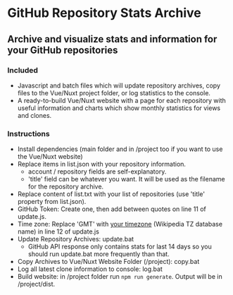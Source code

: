 # GitHub Repository Stats Archive
## Archive and visualize stats and information for your GitHub repositories

### Included
- Javascript and batch files which will update repository archives, copy files to the Vue/Nuxt project folder, or log statistics to the console.
- A ready-to-build Vue/Nuxt website with a page for each repository with useful information and charts which show monthly statistics for views and clones.

### Instructions
- Install dependencies (main folder and in /project too if you want to use the Vue/Nuxt website)
- Replace items in list.json with your repository information.
	- account / repository fields are self-explanatory.
	- 'title' field can be whatever you want. It will be used as the filename for the repository archive.
- Replace content of list.txt with your list of repositories (use 'title' property from list.json).
- GitHub Token: Create one, then add between quotes on line 11 of update.js.
- Time zone: Replace 'GMT' with <a href="https://en.wikipedia.org/wiki/List_of_tz_database_time_zones" target="_blank">your timezone</a> (Wikipedia TZ database name) in line 12 of update.js
- Update Repository Archives: update.bat
	- GitHub API response only contains stats for last 14 days so you should run update.bat more frequently than that.
- Copy Archives to Vue/Nuxt Website Folder (/project): copy.bat
- Log all latest clone information to console: log.bat
- Build website: in /project folder run `npm run generate`. Output will be in /project/dist.

